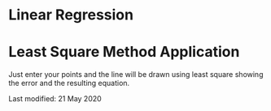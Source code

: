 ﻿# Linear Regression
# Least Square Method Application

Just enter your points and the line will be drawn using least square showing the error and the resulting equation.

Last modified: 21 May 2020
